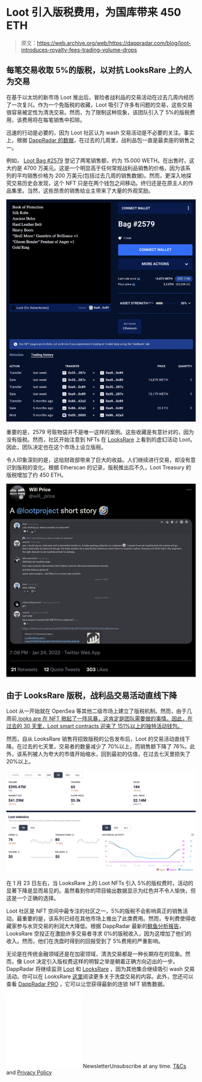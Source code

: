 # Loot 引入版税费用，为国库带来 450 ETH

> 原文：<https://web.archive.org/web/https://dappradar.com/blog/loot-introduces-royalty-fees-trading-volume-drops>

## 每笔交易收取 5%的版税，以对抗 LooksRare 上的人为交易

在基于以太坊的新市场 Loot 推出后，冒险者战利品的交易活动在过去几周内经历了一次复兴。作为一个免版税的收藏，Loot 吸引了许多有问题的交易，这些交易很容易被定性为清洗交易。然而，为了限制这种现象，该团队引入了 5%的版税费用，该费用将在每笔销售中扣除。

迅速的行动是必要的，因为 Loot 社区认为 wash 交易活动是不必要的关注。事实上，根据 [DappRadar 的数据](https://web.archive.org/web/20230119060339/https://dappradar.com/nft/collections)，在过去的几周里，战利品包一直是最卖座的销售之一。

例如， [Loot Bag #2579](https://web.archive.org/web/20230119060339/https://dappradar.com/hub/assets/eth/0xff9c1b15b16263c61d017ee9f65c50e4ae0113d7/2579) 登记了两笔销售额，约为 15.000 WETH。在出售时，这大约是 4700 万美元。这是一个明显高于任何常规战利品销售的价格，因为该系列的平均销售价格为 200 万美元(包括过去几周的销售数据)。然而，更深入地探究交易历史会发现，这个 NFT 只是在两个钱包之间移动。终归还是在原主人的作品集里。当然，这些昂贵的销售给业主带来了大量的外观奖励。

![](img/5984016e4207d0f635ca56ab1f670ff2.png)

重要的是，2579 号赃物袋并不是唯一这样的案例。这些收藏是有意针对的，因为没有版税。然而，社区开始注意到 NFTs 在 [LooksRare](https://web.archive.org/web/20230119060339/https://dappradar.com/ethereum/marketplaces/looksrare) 上看到的虚幻活动 Loot。因此，团队决定也在这个市场上设立版税。

令人印象深刻的是，这给财政部带来了巨大的收益。人们继续进行交易，却没有意识到版税的变化。根据 Etherscan 的记录，版税推出后不久，Loot Treasury 的版税增加了约 450 ETH。

![](img/c289e78648d1245ce9da497e2bf7b962.png)

## 由于 LooksRare 版税，战利品交易活动直线下降

Loot 从一开始就在 OpenSea 等其他二级市场上建立了版税机制。然而，由于几周前,[looks are 在 NFT 掀起了一阵风暴，这肯定是团队需要做的事情。因此，在过去的 30 天里，Loot smart contracts 迎来了 151%以上的独特活动钱包。](https://web.archive.org/web/20230119060339/https://dappradar.com/blog/looksrare-nft-marketplace-token-airdrop-is-live/)

然而，自从 LooksRare 销售将招致版税的公告发布后，Loot 的交易活动直线下降。在过去的七天里，交易者的数量减少了 70%以上，而销售额下降了 76%。此外，该系列被人为夸大的市值开始缩水，回到最初的估值，在过去七天里损失了 20%以上。

![](img/00b276874cea2ac5d0a72891d590ea38.png)

在 1 月 23 日左右，当 LooksRare 上的 Loot NFTs 引入 5%的版权费时，活动的显著下降是显而易见的。虽然看到你的项目输出数据显示为红色并不令人愉快，但这是一个正确的选择。

Loot 社区是 NFT 空间中最专注的社区之一，5%的版税不会影响真正的销售活动。最重要的是，该系列已经在其他市场上推出了此类费用。然而，专利费使得收藏家参与水货交易的利润大大降低。根据 DappRadar 最新的[鲸鱼分析报告](https://web.archive.org/web/20230119060339/https://dappradar.com/blog/whale-report-are-looksrare-rewards-attracting-whales)，LooksRare 空投正在激励许多交易者寻求 0%的版税收入，因为这增加了他们的收入。然而，他们在洗盘时得到的回报受到了 5%费用的严重影响。

无论是在传统金融领域还是在加密领域，清洗交易都是一种长期存在的现象。然而，像 Loot 决定引入版权费这样的明智之举是朝着正确方向迈出的一步。DappRadar 将继续监测 [Loot](https://web.archive.org/web/20230119060339/https://dappradar.com/ethereum/collectibles/loot) 和 [LooksRare](https://web.archive.org/web/20230119060339/https://dappradar.com/ethereum/marketplaces/looksrare) ，因为其他集合继续吸引 wash 交易活动。你可以在 LooksRare [这里](https://web.archive.org/web/20230119060339/https://dappradar.com/blog/looksrare-nft-marketplace-hit-by-wash-trading-amidst-airdrop/)阅读更多关于洗盘交易的内容。此外，您还可以查看 [DappRadar PRO](https://web.archive.org/web/20230119060339/https://dappradar.com/token/pro) ，它可以让您获得最新的连锁 NFT 销售数据。

![](img/6d5a4a2d609c56e1a5771717e54ba759.png) NewsletterUnsubscribe at any time. [T&Cs](https://web.archive.org/web/20230119060339/https://dappradar.com/terms) and [Privacy Policy](https://web.archive.org/web/20230119060339/https://dappradar.com/privacy-policy)